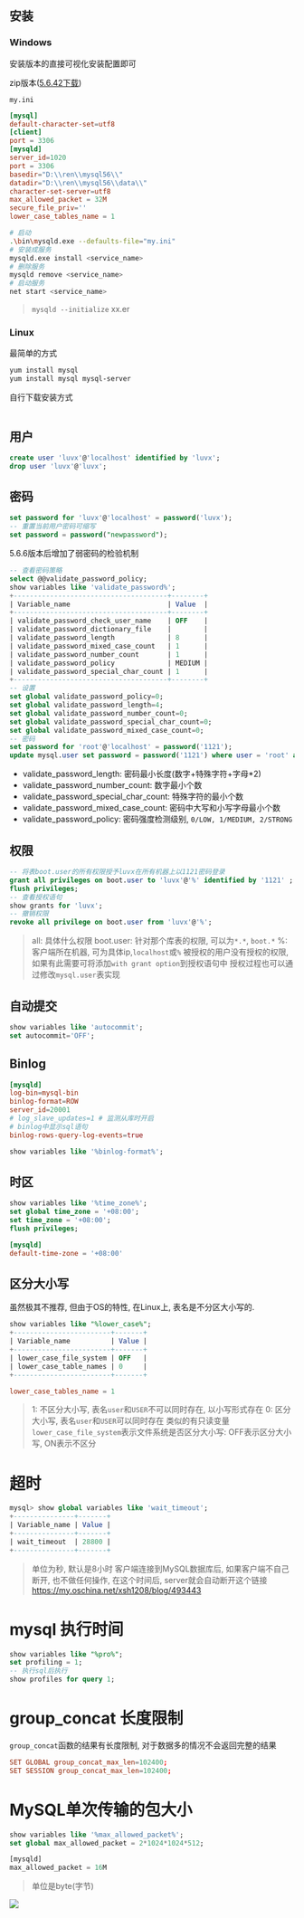 ## 安装

### Windows

安装版本的直接可视化安装配置即可

zip版本([5.6.42下载](https://cdn.mysql.com//Downloads/MySQL-5.6/mysql-5.6.42-winx64.zip))

`my.ini`
```conf
[mysql]
default-character-set=utf8
[client]
port = 3306
[mysqld]
server_id=1020
port = 3306
basedir="D:\\ren\\mysql56\\"
datadir="D:\\ren\\mysql56\\data\\"
character-set-server=utf8
max_allowed_packet = 32M
secure_file_priv=''
lower_case_tables_name = 1
```

```bash
# 启动
.\bin\mysqld.exe --defaults-file="my.ini"
# 安装成服务
mysqld.exe install <service_name>
# 删除服务
mysqld remove <service_name>
# 启动服务
net start <service_name>
```

> `mysqld --initialize`
> xx.er

### Linux

最简单的方式
```bash
yum install mysql
yum install mysql mysql-server
```

自行下载安装方式
```
```

## 用户
```sql
create user 'luvx'@'localhost' identified by 'luvx';
drop user 'luvx'@'luvx';
```

## 密码

```sql
set password for 'luvx'@'localhost' = password('luvx');
-- 重置当前用户密码可缩写
set password = password("newpassword");
```

5.6.6版本后增加了弱密码的检验机制

```sql
-- 查看密码策略
select @@validate_password_policy;
show variables like 'validate_password%';
+--------------------------------------+--------+
| Variable_name                        | Value  |
+--------------------------------------+--------+
| validate_password_check_user_name    | OFF    |
| validate_password_dictionary_file    |        |
| validate_password_length             | 8      |
| validate_password_mixed_case_count   | 1      |
| validate_password_number_count       | 1      |
| validate_password_policy             | MEDIUM |
| validate_password_special_char_count | 1      |
+--------------------------------------+--------+
-- 设置
set global validate_password_policy=0;
set global validate_password_length=4;
set global validate_password_number_count=0;
set global validate_password_special_char_count=0;
set global validate_password_mixed_case_count=0;
-- 密码
set password for 'root'@'localhost' = password('1121');
update mysql.user set password = password('1121') where user = 'root' and host = 'localhost';
```
* validate_password_length: 密码最小长度(数字+特殊字符+字母*2)
* validate_password_number_count: 数字最小个数
* validate_password_special_char_count: 特殊字符的最小个数
* validate_password_mixed_case_count: 密码中大写和小写字母最小个数
* validate_password_policy: 密码强度检测级别, `0/LOW, 1/MEDIUM, 2/STRONG`

## 权限
```sql
-- 将表boot.user的所有权限授予luvx在所有机器上以1121密码登录
grant all privileges on boot.user to 'luvx'@'%' identified by '1121' ;
flush privileges;
-- 查看授权语句
show grants for 'luvx';
-- 撤销权限
revoke all privilege on boot.user from 'luvx'@'%';
```
> all: 具体什么权限
> boot.user: 针对那个库表的权限, 可以为`*.*`, `boot.*`
> %: 客户端所在机器, 可为具体ip,`localhost`或`%`
> 被授权的用户没有授权的权限, 如果有此需要可将添加`with grant option`到授权语句中
> 授权过程也可以通过修改`mysql.user`表实现

## 自动提交

```sql
show variables like 'autocommit';
set autocommit='OFF';
```

## Binlog

```conf
[mysqld]
log-bin=mysql-bin
binlog-format=ROW
server_id=20001
# log_slave_updates=1 # 监测从库时开启
# binlog中显示sql语句
binlog-rows-query-log-events=true
```

```sql
show variables like '%binlog-format%';
```

## 时区

```sql
show variables like '%time_zone%';
set global time_zone = '+08:00';
set time_zone = '+08:00';
flush privileges;
```

```conf
[mysqld]
default-time-zone = '+08:00'
```

## 区分大小写

虽然极其不推荐, 但由于OS的特性, 在Linux上, 表名是不分区大小写的.

```sql
show variables like "%lower_case%";
+------------------------+-------+
| Variable_name          | Value |
+------------------------+-------+
| lower_case_file_system | OFF   |
| lower_case_table_names | 0     |
+------------------------+-------+
```

```conf
lower_case_tables_name = 1
```
> 1: 不区分大小写, 表名`user`和`USER`不可以同时存在, 以小写形式存在
> 0: 区分大小写, 表名`user`和`USER`可以同时存在
类似的有只读变量`lower_case_file_system`表示文件系统是否区分大小写: OFF表示区分大小写, ON表示不区分

# 超时

```sql
mysql> show global variables like 'wait_timeout';
+---------------+-------+
| Variable_name | Value |
+---------------+-------+
| wait_timeout  | 28800 |
+---------------+-------+
```
> 单位为秒, 默认是8小时
> 客户端连接到MySQL数据库后, 如果客户端不自己断开, 也不做任何操作, 在这个时间后, server就会自动断开这个链接
https://my.oschina.net/xsh1208/blog/493443

# mysql 执行时间
```sql
show variables like "%pro%";
set profiling = 1;
-- 执行sql后执行
show profiles for query 1;
```

# group_concat 长度限制
`group_concat`函数的结果有长度限制, 对于数据多的情况不会返回完整的结果

```conf
SET GLOBAL group_concat_max_len=102400;
SET SESSION group_concat_max_len=102400;
```

# MySQL单次传输的包大小

```sql
show variables like '%max_allowed_packet%';
set global max_allowed_packet = 2*1024*1024*512;

[mysqld]
max_allowed_packet = 16M
```
> 单位是byte(字节)

[![](https://static.segmentfault.com/v-5b1df2a7/global/img/creativecommons-cc.svg)](https://creativecommons.org/licenses/by-nc-nd/4.0/)
